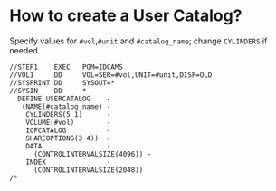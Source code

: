 # How to create a User Catalog?
Specify values for `#vol`,`#unit` and `#catalog_name`; change `CYLINDERS` if needed.
```
//STEP1    EXEC   PGM=IDCAMS
//VOL1     DD     VOL=SER=#vol,UNIT=#unit,DISP=OLD
//SYSPRINT DD     SYSOUT=*
//SYSIN    DD     *
  DEFINE USERCATALOG    -
   (NAME(#catalog_name) -
    CYLINDERS(5 1)      -
    VOLUME(#vol)        -
    ICFCATALOG          -
    SHAREOPTIONS(3 4))  -
    DATA                -
      (CONTROLINTERVALSIZE(4096)) -
    INDEX               -
      (CONTROLINTERVALSIZE(2048))
/*
```